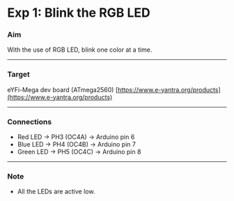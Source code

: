 # Exp 1: Blink the RGB LED

### Aim

With the use of RGB LED, blink one color at a time.

---

### Target

eYFi-Mega dev board (ATmega2560) [https://www.e-yantra.org/products](https://www.e-yantra.org/products)

---

### Connections

- Red LED	   ->	PH3 (OC4A)	->	Arduino pin 6
- Blue LED	  ->    PH4 (OC4B)	->	Arduino pin 7
- Green LED   ->    PH5 (OC4C)	->	Arduino pin 8

---

### Note

- All the LEDs are active low.
